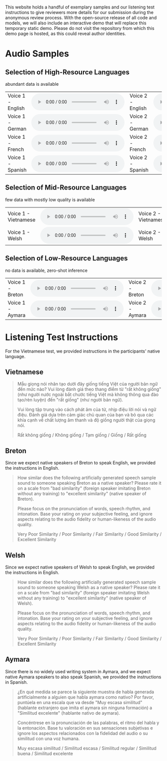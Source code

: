 <img align="center" src="resources/literally_one_white_pixel.png" style="  display: block; margin-left: auto;
margin-right: auto; width: 0%;" />

This website holds a handful of exemplary samples and our listening test instructions to give reviewers more details for our submission during the anonymous review process. With the open-source release of all code and models, we will also include an interactive demo that will replace this temporary static demo. Please do not visit the repository from which this demo page is hosted, as this could reveal author identities.

# Audio Samples

## Selection of High-Resource Languages
abundant data is available
<html>
    <table style='width: 100%;align="left";'>
        <tr>
            <td>Voice 1 - English</td>
            <td><audio controls="" ><source src="resources/sup/1.wav" type="audio/wav"></audio></td>
            <td>Voice 2 - English</td>
            <td><audio controls="" ><source src="resources/sup/2.wav" type="audio/wav"></audio></td></tr>
        <tr>
            <td>Voice 1 - German</td>
            <td><audio controls="" ><source src="resources/sup/3.wav" type="audio/wav"></audio></td>
            <td>Voice 2 - German</td>
            <td><audio controls="" ><source src="resources/sup/4.wav" type="audio/wav"></audio></td></tr>
        <tr>
            <td>Voice 1 - French</td>
            <td><audio controls="" ><source src="resources/sup/5.wav" type="audio/wav"></audio></td>
            <td>Voice 2 - French</td>
            <td><audio controls="" ><source src="resources/sup/6.wav" type="audio/wav"></audio></td></tr>
        <tr>
            <td>Voice 1 - Spanish</td>
            <td><audio controls="" ><source src="resources/sup/7.wav" type="audio/wav"></audio></td>
            <td>Voice 2 - Spanish</td>
            <td><audio controls="" ><source src="resources/sup/8.wav" type="audio/wav"></audio></td></tr>
    </table>
</html>

## Selection of Mid-Resource Languages
few data with mostly low quality is available
<html>
    <table style='width: 100%;align="left";'>
        <tr>
            <td>Voice 1 - Vietnamese</td>
            <td><audio controls="" ><source src="resources/sup/9.wav" type="audio/wav"></audio></td>
            <td>Voice 2 - Vietnamese</td>
            <td><audio controls="" ><source src="resources/sup/10.wav" type="audio/wav"></audio></td></tr>
        <tr>
            <td>Voice 1 - Welsh</td>
            <td><audio controls="" ><source src="resources/sup/11.wav" type="audio/wav"></audio></td>
            <td>Voice 2 - Welsh</td>
            <td><audio controls="" ><source src="resources/sup/12.wav" type="audio/wav"></audio></td></tr>
    </table>
</html>


## Selection of Low-Resource Languages
no data is available, zero-shot inference
<html>
    <table style='width: 100%;align="left";'>
        <tr>
            <td>Voice 1 - Breton</td>
            <td><audio controls="" ><source src="resources/sup/13.wav" type="audio/wav"></audio></td>
            <td>Voice 2 - Breton</td>
            <td><audio controls="" ><source src="resources/sup/14.wav" type="audio/wav"></audio></td></tr>
        <tr>
            <td>Voice 1 - Aymara</td>
            <td><audio controls="" ><source src="resources/sup/15.wav" type="audio/wav"></audio></td>
            <td>Voice 2 - Aymara</td>
            <td><audio controls="" ><source src="resources/sup/16.wav" type="audio/wav"></audio></td></tr>
    </table>

</html>

# Listening Test Instructions

For the Vietnamese test, we provided instructions in the participants' native language.

## Vietnamese

<blockquote>Mẫu giọng nói nhân tạo dưới đây giống tiếng Việt của người bản ngữ đến mức nào? Vui lòng đánh giá theo thang điểm từ "rất không giống" (như người nước ngoài bắt chước tiếng Việt mà không thông qua đào tạo/rèn luyện) đến "rất giống" (như người bản ngữ).

Vui lòng tập trung vào cách phát âm của từ, nhịp điệu lời nói và ngữ điệu. Đánh giá dựa trên cảm giác chủ quan của bạn và bỏ qua các khía cạnh về chất lượng âm thanh và độ giống người thật của giọng nói.

Rất không giống / Không giống / Tạm giống / Giống / Rất giống</blockquote>

## Breton

Since we expect native speakers of Breton to speak English, we provided the instructions in English.

<blockquote>How similar does the following artificially generated speech sample sound to someone speaking Breton as a native speaker? Please rate it on a scale from "bad similarity" (foreign speaker imitating Breton without any training) to "excellent similarity" (native speaker of Breton).

Please focus on the pronunciation of words, speech rhythm, and intonation. Base your rating on your subjective feeling, and ignore aspects relating to the audio fidelity or human-likeness of the audio quality.

Very Poor Similarity / Poor Similarity / Fair Similarity / Good Similarity / Excellent Similarity</blockquote>

## Welsh

Since we expect native speakers of Welsh to speak English, we provided the instructions in English.

<blockquote>How similar does the following artificially generated speech sample sound to someone speaking Welsh as a native speaker? Please rate it on a scale from "bad similarity" (foreign speaker imitating Welsh without any training) to "excellent similarity" (native speaker of Welsh).

Please focus on the pronunciation of words, speech rhythm, and intonation. Base your rating on your subjective feeling, and ignore aspects relating to the audio fidelity or human-likeness of the audio quality.

Very Poor Similarity / Poor Similarity / Fair Similarity / Good Similarity / Excellent Similarity</blockquote>

## Aymara

Since there is no widely used writing system in Aymara, and we expect native Aymara speakers to also speak Spanish, we provided the instructions in Spanish.

<blockquote>¿En qué medida se parece la siguiente muestra de habla generada artificialmente a alguien que habla aymara como nativo? Por favor, puntúela en una escala que va desde "Muy escasa similitud" (hablante extranjero que imita el aymara sin ninguna formación) a "Similitud excelente" (hablante nativo de aymara).

Concéntrese en la pronunciación de las palabras, el ritmo del habla y la entonación. Base tu valoración en sus sensaciones subjetivas e ignore los aspectos relacionados con la fidelidad del audio o su similitud con una voz humana.

Muy escasa similitud / Similitud escasa / Similitud regular / Similitud buena / Similitud excelente</blockquote>
